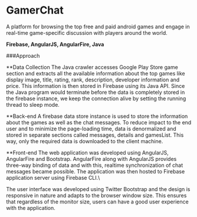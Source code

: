 # GamerChat
A platform for browsing the top free and paid android games and engage in real-time game-specific discussion with players around the world.

**Firebase, AngularJS, AngularFire, Java**

###Approach

**Data Collection
The Java crawler accesses Google Play Store game section and extracts all the available information about the top games like display image, title, rating, rank, description, developer information and price. This information is then stored in Firebase using its Java API. Since the Java program would terminate before the data is completely stored in the firebase instance, we keep the connection alive by setting the running thread to sleep mode.

**Back-end
A firebase data store instance is used to store the information about the games as well as the chat messages. To reduce impact to the end user and to minimize the page-loading time, data is denormalized and stored in separate sections called messages, details and gamesList. This way, only the required data is downloaded to the client machine.

**Front-end
The web application was developed using AngularJS, AngularFire and Bootstrap. AngularFire along with AngularJS provides three-way binding of data and with this, realtime synchronization of chat messages became possible. The application was then hosted to Firebase application server using Firebase CLI.\\

The user interface was developed using Twitter Bootstrap and the design is responsive in nature and adapts to the browser window size. This ensures that regardless of the monitor size, users can have a good user experience with the application.
